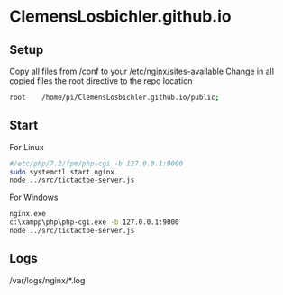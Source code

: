 # ClemensLosbichler.github.io
## Setup
Copy all files from /conf to your /etc/nginx/sites-available
Change in all copied files the root directive to the repo location
```sh
root    /home/pi/ClemensLosbichler.github.io/public;
```

## Start
For Linux
```sh
#/etc/php/7.2/fpm/php-cgi -b 127.0.0.1:9000
sudo systemctl start nginx
node ../src/tictactoe-server.js
```

For Windows
```sh
nginx.exe
c:\xampp\php\php-cgi.exe -b 127.0.0.1:9000
node ../src/tictactoe-server.js
```

## Logs
/var/logs/nginx/*.log